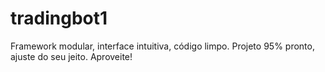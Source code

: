 # tradingbot1
Framework modular, interface intuitiva, código limpo. Projeto 95% pronto, ajuste do seu jeito. Aproveite!
